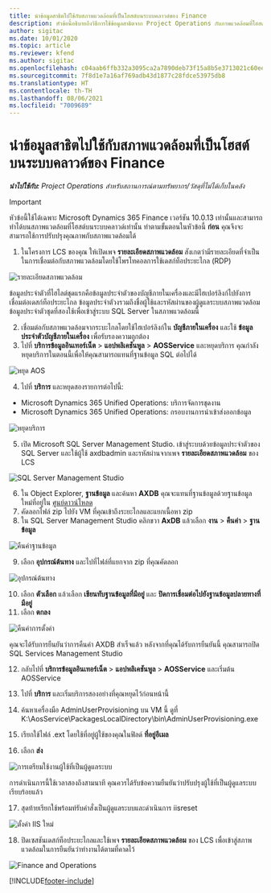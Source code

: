 ```yaml
---
title: นำข้อมูลสาธิตไปใช้กับสภาพแวดล้อมที่เป็นโฮสต์บนระบบคลาวด์ของ Finance
description: หัวข้อนี้อธิบายถึงวิธีการใช้ข้อมูลสาธิตจาก Project Operations กับภาพแวดล้อมที่โฮสต์บนระบบคลาวด์ของ Dynamics 365 Finance
author: sigitac
ms.date: 10/01/2020
ms.topic: article
ms.reviewer: kfend
ms.author: sigitac
ms.openlocfilehash: c04aab6ffb332a3095ca2a7890deb73f15a8b5e3713021c60eec02eb13dbd0cb
ms.sourcegitcommit: 7f8d1e7a16af769adb43d1877c28fdce53975db8
ms.translationtype: HT
ms.contentlocale: th-TH
ms.lasthandoff: 08/06/2021
ms.locfileid: "7009689"
---
```

# <a name="apply-demo-data-to-a-finance-cloud-hosted-environment"></a>นำข้อมูลสาธิตไปใช้กับสภาพแวดล้อมที่เป็นโฮสต์บนระบบคลาวด์ของ Finance

_**นำไปใช้กับ:** Project Operations สำหรับสถานการณ์ตามทรัพยากร/วัสดุที่ไม่ได้เก็บในคลัง_

> [!IMPORTANT]
> หัวข้อนี้ใช้ได้เฉพาะ Microsoft Dynamics 365 Finance เวอร์ชัน 10.0.13 เท่านั้นและสามารถทำได้บนสภาพแวดล้อมที่โฮสต์บนระบบคลาวด์เท่านั้น ทำตามขั้นตอนในหัวข้อนี้ **ก่อน** คุณจึงจะสามารถใช้การปรับปรุงคุณภาพกับสภาพแวดล้อมได้

1. ในโครงการ LCS ของคุณ ให้เปิดเพจ **รายละเอียดสภาพแวดล้อม** สังเกตว่ามีรายละเอียดที่จำเป็นในการเชื่อมต่อกับสภาพแวดล้อมโดยใช้โพรโทคอลการใช้เดสก์ท็อประยะไกล (RDP)

![รายละเอียดสภาพแวดล้อม](./media/1EnvironmentDetails.png)

ข้อมูลประจำตัวที่ไฮไลต์ชุดแรกคือข้อมูลประจำตัวของบัญชีภายในเครื่องและมีไฮเปอร์ลิงก์ไปยังการเชื่อมต่อเดสก์ท็อประยะไกล ข้อมูลประจำตัวงรวมถึงชื่อผู้ใช้และรหัสผ่านของผู้ดูแลระบบสภาพแวดล้อม ข้อมูลประจำตัวชุดที่สองใช้เพื่อเข้าสู่ระบบ SQL Server ในสภาพแวดล้อมนี้

2. เชื่อมต่อกับสภาพแวดล้อมจากระบะไกลโดยใช้ไฮเปอร์ลิงก์ใน **บัญชีภายในเครื่อง** และใช้ **ข้อมูลประจำตัวบัญชีภายในเครื่อง** เพื่อรับรองความถูกต้อง
3. ไปที่ **บริการข้อมูลอินเทอร์เน็ต** > **แอปพลิเคชันพูล** > **AOSService** และหยุดบริการ คุณกำลังหยุดบริการในตอนนี้เพื่อให้คุณสามารถแทนที่ฐานข้อมูล SQL ต่อไปได้

![หยุด AOS](./media/2StopAOS.png)

4. ไปที่ **บริการ** และหยุดสองรายการต่อไปนี้:

- Microsoft Dynamics 365 Unified Operations: บริการจัดการชุดงาน
- Microsoft Dynamics 365 Unified Operations: กรอบงานการนำเข้าส่งออกข้อมูล

![หยุดบริการ](./media/3StopServices.png)

5. เปิด Microsoft SQL Server Management Studio. เข้าสู่ระบบด้วยข้อมูลประจำตัวของ SQL Server และใช้ผู้ใช้ axdbadmin และรหัสผ่านจากเพจ **รายละเอียดสภาพแวดล้อม** ของ LCS

![SQL Server Management Studio](./media/4SSMS.png)

6. ใน Object Explorer, **ฐานข้อมูล** และค้นหา **AXDB** คุณจะแทนที่ฐานข้อมูลด้วยฐานข้อมูลใหม่ที่อยู่ใน [ศูนย์ดาวน์โหลด](https://download.microsoft.com/download/1/a/3/1a314bd2-b082-4a87-abdc-1ba26c92b63d/ProjOpsDemoDataFOGARelease.zip) 
7. คัดลอกไฟล์ zip ไปยัง VM ที่คุณเข้าถึงระยะไกลและแยกเนื้อหา zip
8. ใน SQL Server Management Studio คลิกขวา **AxDB** แล้วเลือก **งาน** > **คืนค่า** > **ฐานข้อมูล**

![คืนค่าฐานข้อมูล](./media/5RestoreDatabase.png)

9. เลือก **อุปกรณ์ต้นทาง** และไปที่ไฟล์ที่แยกจาก zip ที่คุณคัดลอก

![อุปกรณ์ต้นทาง](./media/6SourceDevice.png)

10. เลือก **ตัวเลือก** แล้วเลือก **เขียนทับฐานข้อมูลที่มีอยู่** และ **ปิดการเชื่อมต่อไปยังฐานข้อมูลปลายทางที่มีอยู่** 
11. เลือก **ตกลง**

![คืนค่าการตั้งค่า](./media/7RestoreSetting.png)

คุณจะได้รับการยืนยันว่าการคืนค่า AXDB สำเร็จแล้ว หลังจากที่คุณได้รับการยืนยันนี้ คุณสามารถปิด SQL Services Management Studio

12. กลับไปที่ **บริการข้อมูลอินเทอร์เน็ต** > **แอปพลิเคชันพูล** > **AOSService** และเริ่มต้น AOSService
13. ไปที่ **บริการ** และเริ่มบริการสองอย่างที่คุณหยุดไว้ก่อนหน้านี้

14. ค้นหาเครื่องมือ AdminUserProvisioning บน VM นี้ ดูที่ K:\AosService\PackagesLocalDirectory\bin\AdminUserProvisioning.exe
15. เรียกใช้ไฟล์ .ext โดยใช้ที่อยู่ผู้ใช้ของคุณในฟิลด์ **ที่อยู่อีเมล** 
16. เลือก **ส่ง**

![การเตรียมใช้งานผู้ใช้ที่เป็นผู้ดูแลระบบ](./media/8AdminUserProvisioning.png)

การดำเนินการนี้ใช้เวลาสองถึงสามนาที คุณควรได้รับข้อความยืนยันว่าปรับปรุงผู้ใช้ที่เป็นผู้ดูแลระบบเรียบร้อยแล้ว

17. สุดท้ายเรียกใช้พร้อมท์รับคำสั่งเป็นผู้ดูแลระบบและดำเนินการ iisreset

![ตั้งค่า IIS ใหม่](./media/9IISReset.png)

18. ปิดเซสชันเดสก์ท็อประยะไกลและใช้เพจ **รายละเอียดสภาพแวดล้อม** ของ LCS เพื่อเข้าสู่สภาพแวดล้อมในการยืนยันว่าทำงานได้ตามที่คาดไว้

![Finance and Operations](./media/10FinanceAndOperations.png)


[!INCLUDE[footer-include](../includes/footer-banner.md)]